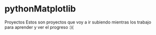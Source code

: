 # pythonMatplotlib
Proyectos
Estos son proyectos que voy a ir subiendo mientras los trabajo para aprender y ver el progreso :)(
